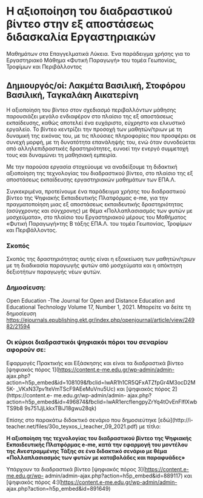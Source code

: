 # Η αξιοποίηση του διαδραστικού βίντεο στην εξ αποστάσεως διδασκαλία Εργαστηριακών
Μαθημάτων στα Επαγγελματικά Λύκεια. Ένα παράδειγμα χρήσης για το Εργαστηριακό
Μάθημα «Φυτική Παραγωγή» του τομέα Γεωπονίας, Τροφίμων και Περιβάλλοντος

## Δημιουργός/οί: Λακμέτα Βασιλική, Στοφόρου Βασιλική, Ταγκαλάκη Αικατερίνη

Η αξιοποίηση του βίντεο στον σχεδιασμό περιβαλλόντων μάθησης παρουσιάζει μεγάλο
ενδιαφέρον στο πλαίσιο της εξ αποστάσεως εκπαίδευσης, καθώς αποτελεί ένα ευχάριστο,
εύχρηστο και ελκυστικό εργαλείο. Το βίντεο κεντρίζει την προσοχή των μαθητών/τριων με
τη δυναμική της εικόνας του, με τις πλούσιες πληροφορίες που προσφέρει σε συνεχή
μορφή, με τη δυνατότητα επανάληψής του, ενώ όταν συνοδεύεται από αλληλεπιδραστικές
δραστηριότητες, ευνοεί την ενεργό συμμετοχή τους και δυναμώνει τη μαθησιακή εμπειρία.

Με την παρούσα εργασία στοχεύουμε να αναδείξουμε τη διδακτική αξιοποίηση της
τεχνολογίας του διαδραστικού βίντεο, στο πλαίσιο της εξ αποστάσεως εκπαίδευσης
εργαστηριακών μαθημάτων των ΕΠΑ.Λ.

Συγκεκριμένα, προτείνουμε ένα παράδειγμα χρήσης του διαδραστικού βίντεο της
Ψηφιακής Εκπαιδευτικής Πλατφόρμας e-me, για την πραγματοποίηση μιας εξ αποστάσεως
εκπαιδευτικής δραστηριότητας (ασύγχρονης και σύγχρονης) με θέμα «Πολλαπλασιασμός
των φυτών με μοσχεύματα», στο πλαίσιο του Εργαστηριακού μέρους του Μαθήματος
«Φυτική Παραγωγή»της Β τάξης ΕΠΑ.Λ. του τομέα Γεωπονίας, Τροφίμων και
Περιβάλλοντος.

### Σκοπός
Σκοπός της δραστηριότητας αυτής είναι η εξοικείωση των μαθητών/τριων με τη διαδικασία
παραγωγής φυτών από μοσχεύματα και η απόκτηση δεξιοτήτων παραγωγής νέων φυτών.

### Δημοσίευση:
Open Education -The Journal for Open and Distance Education and Educational Technology
Volume 17, Number 1, 2021. Μπορείτε να δείτε τη δημοσίευση
https://ejournals.epublishing.ekt.gr/index.php/openjournal/article/view/24982/21594

### Οι κύριοι διαδραστικόι ψηφιακόι πόροι του σεναρίου αφορούν σε:
Εφαρμογές Πρακτικής και Εξάσκησης και είναι τα διαδραστικά βίντεο [ψηφιακός πόρος
1](https://content.e-me.edu.gr/wp-admin/admin-
ajax.php?action=h5p_embed&amp;id=108109&amp;fbclid=IwAR1h1CR5QFxATZfpGr4M3ocD2M5K-
_VKxN37pv1teVmTScF9AEeMuVnu5Uc) και [ψηφιακός πόρος 2](https://content.e-
me.edu.gr/wp-admin/admin-
ajax.php?action=h5p_embed&amp;id=496874&amp;fbclid=IwAR1ercfIengpyZrYq4tOvEnFlflXwbTS9b8
9s751JjLkkxTBiJ18gwu28qk)

Επίσης στο παρακάτω διδακτικό σενάριο που δημοσιεύτηκε [εδώ](http://i-
teacher.net/files/30o_teyxos_i_teacher_09_2021.pdf) με τίτλο:

**Η αξιοποίηση της τεχνολογίας του διαδραστικού βίντεο της Ψηφιακής Εκπαιδευτικής
Πλατφόρμας e-me, κατά την εφαρμογή του μοντέλου της Ανεστραμμένης Τάξης σε ένα
διδακτικό σενάριο με θέμα «Πολλαπλασιασμός των φυτών με καταβολάδες και
παραφυάδες»**

Υπάρχουν τα διαδραστικά βίντεο [ψηφιακός πόρος 3](https://content.e-me.edu.gr/wp-
admin/admin-ajax.php?action=h5p_embed&amp;id=889117) και [ψηφιακός πόρος
4:](https://content.e-me.edu.gr/wp-admin/admin-
ajax.php?action=h5p_embed&amp;id=891649)
